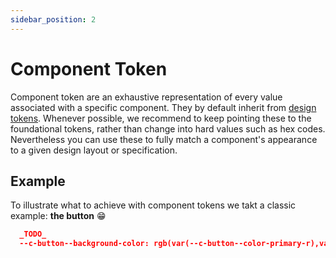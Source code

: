```yaml
---
sidebar_position: 2
---
```


# Component Token

Component token are an exhaustive representation of every value associated with a specific component. They by default inherit from [design tokens](/docs/basics/tokens/design-token). Whenever possible, we recommend to keep pointing these to the foundational tokens, rather than change into hard values such as hex codes. Nevertheless you can use these to fully match a component's appearance to a given design layout or specification.

## Example

To illustrate what to achieve with component tokens we takt a classic example: **the button** 😁

```json title="token-primitives.json"
  _TODO_
  --c-button--background-color: rgb(var(--c-button--color-primary-r),var(--c-button--color-primary-g),var(--c-button--color-primary-b));
```
